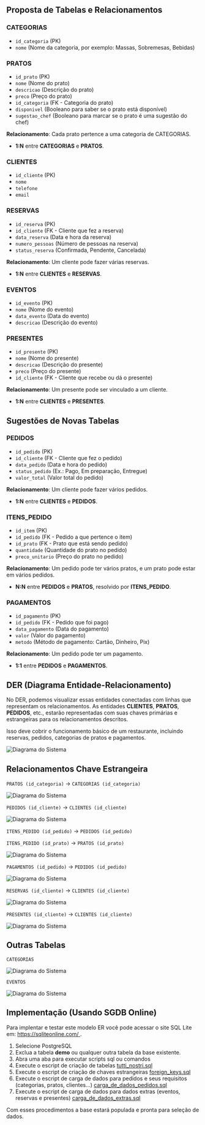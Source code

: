 ## Proposta de Tabelas e Relacionamentos

### CATEGORIAS
- `id_categoria` (PK)
- `nome` (Nome da categoria, por exemplo: Massas, Sobremesas, Bebidas)

### PRATOS
- `id_prato` (PK)
- `nome` (Nome do prato)
- `descricao` (Descrição do prato)
- `preco` (Preço do prato)
- `id_categoria` (FK - Categoria do prato)
- `disponivel` (Booleano para saber se o prato está disponível)
- `sugestao_chef` (Booleano para marcar se o prato é uma sugestão do chef)

**Relacionamento**: Cada prato pertence a uma categoria de CATEGORIAS.
- **1:N** entre **CATEGORIAS** e **PRATOS**.

### CLIENTES
- `id_cliente` (PK)
- `nome`
- `telefone`
- `email`

### RESERVAS
- `id_reserva` (PK)
- `id_cliente` (FK - Cliente que fez a reserva)
- `data_reserva` (Data e hora da reserva)
- `numero_pessoas` (Número de pessoas na reserva)
- `status_reserva` (Confirmada, Pendente, Cancelada)

**Relacionamento**: Um cliente pode fazer várias reservas.
- **1:N** entre **CLIENTES** e **RESERVAS**.

### EVENTOS
- `id_evento` (PK)
- `nome` (Nome do evento)
- `data_evento` (Data do evento)
- `descricao` (Descrição do evento)

### PRESENTES
- `id_presente` (PK)
- `nome` (Nome do presente)
- `descricao` (Descrição do presente)
- `preco` (Preço do presente)
- `id_cliente` (FK - Cliente que recebe ou dá o presente)

**Relacionamento**: Um presente pode ser vinculado a um cliente.
- **1:N** entre **CLIENTES** e **PRESENTES**.

## Sugestões de Novas Tabelas

### PEDIDOS
- `id_pedido` (PK)
- `id_cliente` (FK - Cliente que fez o pedido)
- `data_pedido` (Data e hora do pedido)
- `status_pedido` (Ex.: Pago, Em preparação, Entregue)
- `valor_total` (Valor total do pedido)

**Relacionamento**: Um cliente pode fazer vários pedidos.
- **1:N** entre **CLIENTES** e **PEDIDOS**.

### ITENS_PEDIDO
- `id_item` (PK)
- `id_pedido` (FK - Pedido a que pertence o item)
- `id_prato` (FK - Prato que está sendo pedido)
- `quantidade` (Quantidade do prato no pedido)
- `preco_unitario` (Preço do prato no pedido)

**Relacionamento**: Um pedido pode ter vários pratos, e um prato pode estar em vários pedidos.
- **N:N** entre **PEDIDOS** e **PRATOS**, resolvido por **ITENS_PEDIDO**.

### PAGAMENTOS
- `id_pagamento` (PK)
- `id_pedido` (FK - Pedido que foi pago)
- `data_pagamento` (Data do pagamento)
- `valor` (Valor do pagamento)
- `metodo` (Método de pagamento: Cartão, Dinheiro, Pix)

**Relacionamento**: Um pedido pode ter um pagamento.
- **1:1** entre **PEDIDOS** e **PAGAMENTOS**.


## DER (Diagrama Entidade-Relacionamento)
No DER, podemos visualizar essas entidades conectadas com linhas que representam os relacionamentos. As entidades **CLIENTES**, **PRATOS**, **PEDIDOS**, etc., estarão representadas com suas chaves primárias e estrangeiras para os relacionamentos descritos.

Isso deve cobrir o funcionamento básico de um restaurante, incluindo reservas, pedidos, categorias de pratos e pagamentos.

![Diagrama do Sistema](/db/exports/tutti_nostri_full.png)


## Relacionamentos Chave Estrangeira
`PRATOS (id_categoria)` → `CATEGORIAS (id_categoria)`

![Diagrama do Sistema](/db/exports/tutti_nostri_pratos.png)

`PEDIDOS (id_cliente)` → `CLIENTES (id_cliente)`

![Diagrama do Sistema](/db/exports/tutti_nostri_pedidos.png)

`ITENS_PEDIDO (id_pedido)` → `PEDIDOS (id_pedido)`

`ITENS_PEDIDO (id_prato)` → `PRATOS (id_prato)`

![Diagrama do Sistema](/db/exports/tutti_nostri_itens_pedido.png)

`PAGAMENTOS (id_pedido)` → `PEDIDOS (id_pedido)`

![Diagrama do Sistema](/db/exports/tutti_nostri_pagamentos.png)



`RESERVAS (id_cliente)` → `CLIENTES (id_cliente)`

![Diagrama do Sistema](/db/exports/tutti_nostri_reservas.png)

 `PRESENTES (id_cliente)` → `CLIENTES (id_cliente)`

![Diagrama do Sistema](/db/exports/tutti_nostri_presentes.png)



## Outras Tabelas
`CATEGORIAS`

![Diagrama do Sistema](/db/exports/tutti_nostri_categorias.png)


`EVENTOS`

![Diagrama do Sistema](/db/exports/tutti_nostri_eventos.png)


## Implementação (Usando SGDB Online)

Para implentar e testar este modelo ER você pode acessar o site SQL Lite em: [https://sqliteonline.com/ ](https://sqliteonline.com/).

1. Selecione PostgreSQL
1. Exclua a tabela **demo** ou qualquer outra tabela da base existente.
1. Abra uma aba para executar scripts sql ou comandos
1. Execute o escript de criação de tabelas [tutti_nostri.sql](/db/tutti_nostri.sql)
1. Execute o escript de criação de chaves estrangeiras [foreign_keys.sql](/db/foreign_keys.sql)
1. Execute o escript de carga de dados para pedidos e seus requisitos (categorias, pratos, clientes...) [carga_de_dados_pedidos.sql](/db/carga_de_dados_pedidos.sql)
1. Execute o escript de carga de dados para dados extras (eventos, reservas e presentes) [carga_de_dados_extras.sql](/db/carga_de_dados_extras.sql)

Com esses procedimentos a base estará populada e pronta para seleção de dados.

